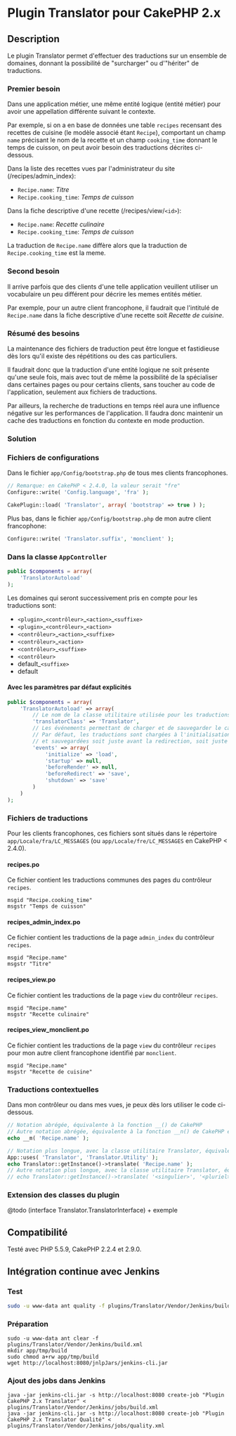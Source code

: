 # Plugin Translator pour CakePHP 2.x

## Description

Le plugin Translator permet d'effectuer des traductions sur un ensemble de
domaines, donnant la possibilité de "surcharger" ou d'"hériter" de traductions.

### Premier besoin

Dans une application métier, une même entité logique (entité métier) pour avoir
une appellation différente suivant le contexte.

Par exemple, si on a en base de données une table `recipes` recensant des recettes
de cuisine (le modèle associé étant `Recipe`), comportant un champ `name` précisant
le nom de la recette et un champ `cooking_time` donnant le temps de cuisson, on
peut avoir besoin des traductions décrites ci-dessous.

Dans la liste des recettes vues par l'administrateur du site (/recipes/admin_index):

- `Recipe.name`: *Titre*
- `Recipe.cooking_time`: *Temps de cuisson*

Dans la fiche descriptive d'une recette (/recipes/view/`<id>`):

- `Recipe.name`: *Recette culinaire*
- `Recipe.cooking_time`: *Temps de cuisson*

La traduction de `Recipe.name` diffère alors que la traduction de `Recipe.cooking_time`
est la meme.

### Second besoin

Il arrive parfois que des clients d'une telle application veuillent utiliser un
vocabulaire un peu différent pour décrire les memes entités métier.

Par exemple, pour un autre client francophone, il faudrait que l'intitulé de `Recipe.name`
dans la fiche descriptive d'une recette soit *Recette de cuisine*.

### Résumé des besoins

La maintenance des fichiers de traduction peut être longue et fastidieuse dès lors
qu'il existe des répétitions ou des cas particuliers.

Il faudrait donc que la traduction d'une entité logique ne soit présente qu'une
seule fois, mais avec tout de même la possibilité de la spécialiser dans certaines
pages ou pour certains clients, sans toucher au code de l'application, seulement
aux fichiers de traductions.

Par ailleurs, la recherche de traductions en temps réel aura une influence négative
sur les performances de l'application. Il faudra donc maintenir un cache des traductions
en fonction du contexte en mode production.

### Solution

### Fichiers de configurations

Dans le fichier `app/Config/bootstrap.php` de tous mes clients francophones.

```php
// Remarque: en CakePHP < 2.4.0, la valeur serait "fre"
Configure::write( 'Config.language', 'fra' );

CakePlugin::load( 'Translator', array( 'bootstrap' => true ) );
```

Plus bas, dans le fichier `app/Config/bootstrap.php` de mon autre client francophone:

```php
Configure::write( 'Translator.suffix', 'monclient' );
```

### Dans la classe `AppController`

```php
public $components = array(
    'TranslatorAutoload'
);
```

Les domaines qui seront successivement pris en compte pour les traductions sont:

- `<plugin>`\_`<contrôleur>`\_`<action>`\_`<suffixe>`
- `<plugin>`\_`<contrôleur>`\_`<action>`
- `<contrôleur>`\_`<action>`\_`<suffixe>`
- `<contrôleur>`_`<action>`
- `<contrôleur>`_`<suffixe>`
- `<contrôleur>`
- default_`<suffixe>`
- default

#### Avec les paramètres par défaut explicités

```php
public $components = array(
    'TranslatorAutoload' => array(
        // Le nom de la classe utilitaire utilisée pour les traductions
        'translatorClass' => 'Translator',
        // Les événements permettant de charger et de sauvegarder le cache des traductions "magiques"
        // Par défaut, les traductions sont chargées à l'initialisation du component
        // et sauvegardées soit juste avant la redirection, soit juste après le rendu de la page
        'events' => array(
            'initialize' => 'load',
            'startup' => null,
            'beforeRender' => null,
            'beforeRedirect' => 'save',
            'shutdown' => 'save'
        )
    )
);
```

### Fichiers de traductions

Pour les clients francophones, ces fichiers sont situés dans le répertoire
`app/Locale/fra/LC_MESSAGES` (ou `app/Locale/fre/LC_MESSAGES` en CakePHP < 2.4.0).

#### recipes.po

Ce fichier contient les traductions communes des pages du contrôleur `recipes`.

```
msgid "Recipe.cooking_time"
msgstr "Temps de cuisson"
```

#### recipes_admin_index.po

Ce fichier contient les traductions de la page `admin_index` du contrôleur `recipes`.

```
msgid "Recipe.name"
msgstr "Titre"
```

#### recipes_view.po

Ce fichier contient les traductions de la page `view` du contrôleur `recipes`.

```
msgid "Recipe.name"
msgstr "Recette culinaire"
```

#### recipes_view_monclient.po

Ce fichier contient les traductions de la page `view` du contrôleur `recipes` pour
mon autre client francophone identifié par `monclient`.

```
msgid "Recipe.name"
msgstr "Recette de cuisine"
```

### Traductions contextuelles

Dans mon contrôleur ou dans mes vues, je peux dès lors utiliser le code ci-dessous.

```php
// Notation abrégée, équivalente à la fonction __() de CakePHP
// Autre notation abrégée, équivalente à la fonction __n() de CakePHP est __mn()
echo __m( 'Recipe.name' );

// Notation plus longue, avec la classe utilitaire Translator, équivalente à la fonction __() de CakePHP
App::uses( 'Translator', 'Translator.Utility' );
echo Translator::getInstance()->translate( 'Recipe.name' );
// Autre notation plus longue, avec la classe utilitaire Translator, équivalente à la fonction __n() de CakePHP
// echo Translator::getInstance()->translate( '<singulier>', '<pluriel>', <count> );
```

### Extension des classes du plugin

@todo (interface Translator.TranslatorInterface) + exemple

## Compatibilité

Testé avec PHP 5.5.9, CakePHP 2.2.4 et 2.9.0.

## Intégration continue avec Jenkins

### Test

```bash
sudo -u www-data ant quality -f plugins/Translator/Vendor/Jenkins/build.xml
```

### Préparation

```shell
sudo -u www-data ant clear -f plugins/Translator/Vendor/Jenkins/build.xml
mkdir app/tmp/build
sudo chmod a+rw app/tmp/build
wget http://localhost:8080/jnlpJars/jenkins-cli.jar
```

### Ajout des jobs dans Jenkins

```shell
java -jar jenkins-cli.jar -s http://localhost:8080 create-job "Plugin CakePHP 2.x Translator" < plugins/Translator/Vendor/Jenkins/jobs/build.xml
java -jar jenkins-cli.jar -s http://localhost:8080 create-job "Plugin CakePHP 2.x Translator Qualité" < plugins/Translator/Vendor/Jenkins/jobs/quality.xml
```